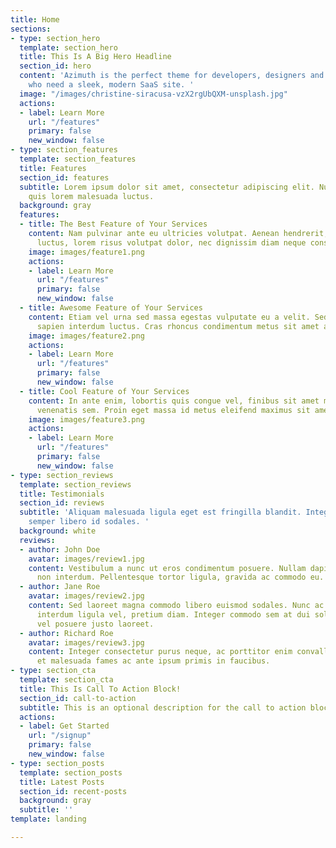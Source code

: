 ```yaml
---
title: Home
sections:
- type: section_hero
  template: section_hero
  title: This Is A Big Hero Headline
  section_id: hero
  content: 'Azimuth is the perfect theme for developers, designers and entrepreneurs
    who need a sleek, modern SaaS site. '
  image: "/images/christine-siracusa-vzX2rgUbQXM-unsplash.jpg"
  actions:
  - label: Learn More
    url: "/features"
    primary: false
    new_window: false
- type: section_features
  template: section_features
  title: Features
  section_id: features
  subtitle: Lorem ipsum dolor sit amet, consectetur adipiscing elit. Nullam a metus
    quis lorem malesuada luctus.
  background: gray
  features:
  - title: The Best Feature of Your Services
    content: Nam pulvinar ante eu ultricies volutpat. Aenean hendrerit, eros sed aliquet
      luctus, lorem risus volutpat dolor, nec dignissim diam neque consequat ex.
    image: images/feature1.png
    actions:
    - label: Learn More
      url: "/features"
      primary: false
      new_window: false
  - title: Awesome Feature of Your Services
    content: Etiam vel urna sed massa egestas vulputate eu a velit. Sed ut nisl nec
      sapien interdum luctus. Cras rhoncus condimentum metus sit amet auctor.
    image: images/feature2.png
    actions:
    - label: Learn More
      url: "/features"
      primary: false
      new_window: false
  - title: Cool Feature of Your Services
    content: In ante enim, lobortis quis congue vel, finibus sit amet mi. Aenean quis
      venenatis sem. Proin eget massa id metus eleifend maximus sit amet nec urna.
    image: images/feature3.png
    actions:
    - label: Learn More
      url: "/features"
      primary: false
      new_window: false
- type: section_reviews
  template: section_reviews
  title: Testimonials
  section_id: reviews
  subtitle: 'Aliquam malesuada ligula eget est fringilla blandit. Integer finibus
    semper libero id sodales. '
  background: white
  reviews:
  - author: John Doe
    avatar: images/review1.jpg
    content: Vestibulum a nunc ut eros condimentum posuere. Nullam dapibus quis nunc
      non interdum. Pellentesque tortor ligula, gravida ac commodo eu.
  - author: Jane Roe
    avatar: images/review2.jpg
    content: Sed laoreet magna commodo libero euismod sodales. Nunc ac libero convallis,
      interdum ligula vel, pretium diam. Integer commodo sem at dui sollicitudin,
      vel posuere justo laoreet.
  - author: Richard Roe
    avatar: images/review3.jpg
    content: Integer consectetur purus neque, ac porttitor enim convallis vitae. Interdum
      et malesuada fames ac ante ipsum primis in faucibus.
- type: section_cta
  template: section_cta
  title: This Is Call To Action Block!
  section_id: call-to-action
  subtitle: This is an optional description for the call to action block.
  actions:
  - label: Get Started
    url: "/signup"
    primary: false
    new_window: false
- type: section_posts
  template: section_posts
  title: Latest Posts
  section_id: recent-posts
  background: gray
  subtitle: ''
template: landing

---
```

